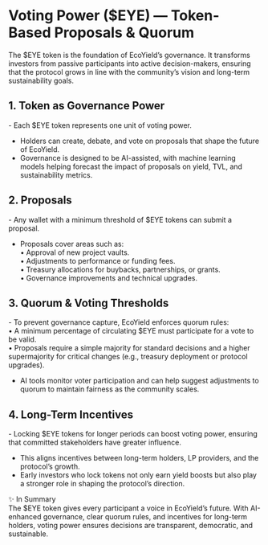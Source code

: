# Voting Power (\$EYE) — Token-Based Proposals & Quorum

The \$EYE token is the foundation of EcoYield’s governance. It
transforms investors from passive participants into active
decision-makers, ensuring that the protocol grows in line with the
community’s vision and long-term sustainability goals.

## 1. Token as Governance Power

\- Each \$EYE token represents one unit of voting power.  
- Holders can create, debate, and vote on proposals that shape the
future of EcoYield.  
- Governance is designed to be AI-assisted, with machine learning models
helping forecast the impact of proposals on yield, TVL, and
sustainability metrics.

## 2. Proposals

\- Any wallet with a minimum threshold of \$EYE tokens can submit a
proposal.  
- Proposals cover areas such as:  
• Approval of new project vaults.  
• Adjustments to performance or funding fees.  
• Treasury allocations for buybacks, partnerships, or grants.  
• Governance improvements and technical upgrades.

## 3. Quorum & Voting Thresholds

\- To prevent governance capture, EcoYield enforces quorum rules:  
• A minimum percentage of circulating \$EYE must participate for a vote
to be valid.  
• Proposals require a simple majority for standard decisions and a
higher supermajority for critical changes (e.g., treasury deployment or
protocol upgrades).  
- AI tools monitor voter participation and can help suggest adjustments
to quorum to maintain fairness as the community scales.

## 4. Long-Term Incentives

\- Locking \$EYE tokens for longer periods can boost voting power,
ensuring that committed stakeholders have greater influence.  
- This aligns incentives between long-term holders, LP providers, and
the protocol’s growth.  
- Early investors who lock tokens not only earn yield boosts but also
play a stronger role in shaping the protocol’s direction.

✨ In Summary  
The \$EYE token gives every participant a voice in EcoYield’s future.
With AI-enhanced governance, clear quorum rules, and incentives for
long-term holders, voting power ensures decisions are transparent,
democratic, and sustainable.
